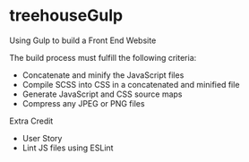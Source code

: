 # treehouseGulp
Using Gulp to build a Front End Website

The build process must fulfill the following criteria:

   - Concatenate and minify the JavaScript files
   - Compile SCSS into CSS in a concatenated and minified file
   - Generate JavaScript and CSS source maps
   - Compress any JPEG or PNG files
   
Extra Credit
   - User Story
   - Lint JS files using ESLint
